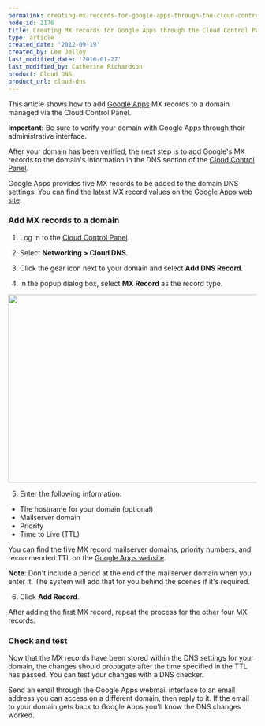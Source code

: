 ```yaml
---
permalink: creating-mx-records-for-google-apps-through-the-cloud-control-panel/
node_id: 2176
title: Creating MX records for Google Apps through the Cloud Control Panel
type: article
created_date: '2012-09-19'
created_by: Lee Jelley
last_modified_date: '2016-01-27'
last_modified_by: Catherine Richardson
product: Cloud DNS
product_url: cloud-dns
---
```


This article shows how to add [Google Apps](http://www.google.com/enterprise/apps/business/pricing.html) MX records to a domain managed via the Cloud Control Panel.

**Important:** Be sure to verify your domain with Google Apps through their administrative interface.

After your domain has been verified, the next step is to add Google's MX records to the domain's information in the DNS
section of the [Cloud Control Panel](https://mycloud.rackspace.com/).

Google Apps provides five MX records to be added to the domain DNS
settings. You can find the latest MX record values on [the Google Apps web site](http://support.google.com/a/bin/answer.py?hl=en&answer=174125).

### Add MX records to a domain

1. Log in to the [Cloud Control Panel](https://mycloud.rackspace.com/).

2. Select **Networking > Cloud DNS**.

3. Click the gear icon next to your domain and select **Add DNS Record**.

4. In the popup dialog box, select **MX Record** as the record type.

  <img src="{% asset_path cloud-dns/creating-mx-records-for-google-apps-through-the-cloud-control-panel/addrecord.png %}" width="570" height="382" />

5. Enter the following information:

  - The hostname for your domain (optional)
  - Mailserver domain
  - Priority
  - Time to Live (TTL)

  You can find the five MX record mailserver domains, priority numbers, and recommended TTL on the [Google Apps website](https://support.google.com/a/answer/174125?hl=en).

  **Note**: Don't include a period at the end of the mailserver domain when you
  enter it. The system will add that for you behind the scenes if it's
  required.

6. Click **Add Record**.

After adding the first MX record, repeat the process for the other four MX records.

### Check and test

Now that the MX records have been stored within the DNS settings for
your domain, the changes should propagate after the time specified in
the TTL has passed. You can test your changes with a DNS checker.

Send an email through the Google Apps webmail interface to an email
address you can access on a different domain, then reply to it. If the
email to your domain gets back to Google Apps you'll know the DNS
changes worked.
